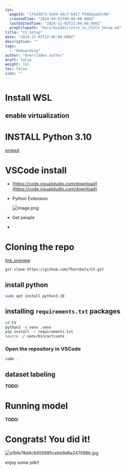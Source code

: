```yaml
---
sys:
  pageId: "17ed3673-5e94-44cf-b817-f54bbaa03c06"
  createdTime: "2024-09-01T00:08:00.000Z"
  lastEditedTime: "2024-11-03T22:06:00.000Z"
  propFilepath: "docs/Guides/intro_to_CV/CV_Setup.md"
title: "CV_Setup"
date: "2024-11-03T22:06:00.000Z"
description: ""
tags:
  - "Onboarding"
author: "Overridden author"
draft: false
weight: 161
toc: false
icon: ""
---
```


# Install WSL

## enable virtualization

# INSTALL Python 3.10

[embed](https://www.rose-hulman.edu/class/csse/csse132/2425a/labs/prelab1-wsl2.html)

# VSCode install

- [https://code.visualstudio.com/download](https://code.visualstudio.com/download)
- Python Extension

	![image.png](https://prod-files-secure.s3.us-west-2.amazonaws.com/d518164a-d88e-44d1-a4ee-3adb3bd8bce0/d82b6650-a5e4-4d3c-b8c9-93d817dae00e/image.png?X-Amz-Algorithm=AWS4-HMAC-SHA256&X-Amz-Content-Sha256=UNSIGNED-PAYLOAD&X-Amz-Credential=ASIAZI2LB466WJRL6HTX%2F20250217%2Fus-west-2%2Fs3%2Faws4_request&X-Amz-Date=20250217T200834Z&X-Amz-Expires=3600&X-Amz-Security-Token=IQoJb3JpZ2luX2VjEFQaCXVzLXdlc3QtMiJHMEUCIBG0Y%2BuPuVQ%2Ff3xrzYtvgCcJlRr%2FKy5FvUt19GOAvaI5AiEA%2Bpbn9FabiSYp%2BddQLjWbVQdnhCXz8JsFO5Vqg%2BT1zSgq%2FwMIfRAAGgw2Mzc0MjMxODM4MDUiDD31bVfUfMSpW5LYwSrcAwR699zynIjT3Ul4%2FXk58%2Bc9yAV0p%2F5ry7RZGylt4AAdyLxWSVKpyPYGgD9yo1M%2FDIDB9Plz%2B8vISKD%2Bto4ZlFG8c7wb4l2T9Tym0Q1GQGy06SmyUo40kqaLgAxlTC7neP82dEN47zE2s2AzG61DTvAY6eKYa1KOu1NM9XAj6u1jgHvBeK1ZuEQ%2BhATORtQnGiFrpbs8n7skDEFXHqbD%2F4WZPdsyYVK9Ay%2B%2FghawehU2PUdHH0i7OQtTCfZl%2BJ0kRq810pCtYYXI4%2B1tq1WaVKt7WoEkj6H6s1Pu84%2BVQivyKiVS0EKV28NGEx2F3MPeet6FVauqwmktXDGoM3OJq9U2%2Fhb1qlQeb2DYxfFHCATrhP83GPHE2f5dh8HcmyOy27J9phySn2NSMYUyLhJzYBPZED82lKijEgAJIsHR77XjY2%2BblOQKb0XsnXAW%2FGg9CFEy56qdtfGHmXmlHoI90xi%2F5MAF0CHvx%2F3%2ByD%2BvQj79acQxk8Oxzd0J83xo0AoGJcSYGPI3eRhxljpEj2xZEnfp93ZPizDPe%2BFPRkvlmw1jTdpC6aB3qu05l1BOBiuOqGGc5TdQMqfYrz905nWUPHml19wNKnHtuUzGiETDwsVvLkC01fb6k51iFK1pMKWmzr0GOqUBeXuI7qAoYZVLF%2FZYzjXGrZz2s0sUEq9aQpbSZ9zWSqnWJbPtfRgLo%2FGkK4JkYupf2NBlpOZj24cJVrZAXD6dh78Shhwz3%2BDhxG0fs9jCpubjc4slPSaSU0hJ9Rgs5TTUSD0xiOXCU6gTBWbaOsZ1PCpEeCx1CbjwGv4HoyRlISTKyvkbs5r%2FmgdFiQSQaa7GWkdxxDM6Yt8yVrFUqzHS9s4wXqAC&X-Amz-Signature=1656abb3a9efd747cce08afb5ba89f977e102c4ccfe3c02ca9b82bd71743019f&X-Amz-SignedHeaders=host&x-id=GetObject)
- Get people
- 

# Cloning the repo

[link_preview](https://github.com/Thornbots/CV/)

```bash
git clone https://github.com/Thornbots/CV.git
```

## install python

```bash
sudo apt install python3.10
```

## installing `requirements.txt` packages

```bash
cd CV
python3 -m venv .venv
pip install -r requirements.txt
source ./.venv/bin/activate
```

### Open the repository in VSCode

```bash
code .
```

## dataset labeling  

**TODO:**

# Running model

**TODO:**

# Congrats! You did it!

![e1bfe78d4c6455985cebb9d6a247088b.jpg](https://prod-files-secure.s3.us-west-2.amazonaws.com/d518164a-d88e-44d1-a4ee-3adb3bd8bce0/7d1ce04e-65d6-40c8-814d-754280e9515a/e1bfe78d4c6455985cebb9d6a247088b.jpg?X-Amz-Algorithm=AWS4-HMAC-SHA256&X-Amz-Content-Sha256=UNSIGNED-PAYLOAD&X-Amz-Credential=ASIAZI2LB466RCN7U2VC%2F20250217%2Fus-west-2%2Fs3%2Faws4_request&X-Amz-Date=20250217T200831Z&X-Amz-Expires=3600&X-Amz-Security-Token=IQoJb3JpZ2luX2VjEFQaCXVzLXdlc3QtMiJIMEYCIQDMGUqh9HEhsW4T9F2vGVHYMIlYLbb48hl2Z0mXbJASJAIhAIHe2BTb4yQW2iteLCb8lyM0PBmBZpzuUMmHzyBpnN84Kv8DCH0QABoMNjM3NDIzMTgzODA1IgxV4%2Fzz%2FU9hhFfbna4q3AOq4VQns1nPH6oQk3v1M%2F%2FsEGbylQ9chkC3ABy6MZVMCIOYas9%2F5SS%2FL4Fs5q7L6DynsAWIp6jWI%2F%2BTVxlaKlGLRok186%2FImC7cSnTL7mfeBaJwe0UPf1kPMQhwbW7uyxpiKxSD8NWP9VHMqbC62CdA%2B29RvLCjAcd3i1RoXAxIZK1F2EwOIr4dcOvDs%2FOZpPtaWJaHOzIV1h%2BqDQdKjx%2BkNeRYSaOUyxdXViZa9f2q5h1sYYTOojUrG6Rpxr8U7EI9unqATjrD3vJtT3NmjNd1zP5aq%2BspeYjypzr%2BT%2B4FJoXVhCaPLhMb9laGlB5%2BG0bCr0sIPydsZbPhN8%2FrRuHd2lbs7QtizbpxByZFa6Ww5o5RDf8SwG%2BjEF3Hf84cBwYqToiZDZobDJRlzPhmi7SRAnCcMgeDeq%2F5I7aafxwfU4kIwNYPwu8qaQb4XcbFKoRCiR49YnlVqT0cKV6czTLNfGELbu9cLMWcvmMSC3jh4QALc6hruQADjuOWHwzjGPoOZTQTl8aN51dyhgZYdMa67dLcvPMjFmmpdgl4QpOb1nLUw7t1jYP24GeVqf3eJ6nFjq99y3V8nIDZnlfar%2FlK3PKAhtypBdki65yJJYpX%2FRmYXlVDhht7hHpWNTCmps69BjqkATUAmVV70%2Bt9T%2FogJq4oZ8C5wUfC%2FwnBQczJx53OW70G41SlgqwWw4ufEVCD2poAUyDtH619%2BbMkZIEQ6ChKQi55pWugavnbRQKH2a8%2BvkoJLra1JFh8XFduGVasBO475VvL7xgjXTskZ2Yf37Tw3bDHcqm4ID89gZfGwqpikB2%2FIqrcwsc2YSP8iipYart%2BFzbRVOl6RTN%2F%2FDvGqgc0o%2FAbgCr4&X-Amz-Signature=2554505f9d65ab6e5434912963ea972f40d2b3b1d5b8eae0a954a3532ee0a45c&X-Amz-SignedHeaders=host&x-id=GetObject)

enjoy some pilk!!

